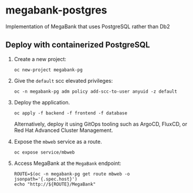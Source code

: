 # megabank-postgres
 Implementation of MegaBank that uses PostgreSQL rather than Db2

 ## Deploy with containerized PostgreSQL

1. Create a new project:
    ```
    oc new-project megabank-pg
    ```

2. Give the `default` scc elevated privileges:

    ```
    oc -n megabank-pg adm policy add-scc-to-user anyuid -z default
    ```

3. Deploy the application.
    ```
    oc apply -f backend -f frontend -f database
    ```

    Alternatively, deploy it using GitOps tooling such as ArgoCD, FluxCD, or Red Hat Advanced Cluster Management.

4. Expose the `mbweb` service as a route.

    ```
    oc expose service/mbweb
    ```

5. Access MegaBank at the `MegaBank` endpoint:

    ```
    ROUTE=$(oc -n megabank-pg get route mbweb -o jsonpath='{.spec.host}')
    echo "http://${ROUTE}/MegaBank"
    ```
